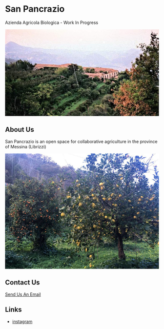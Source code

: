 <script type="text/javascript" src="path/to/instafeed.min.js"></script>

# San Pancrazio
Azienda Agricola Biologica - Work In Progress

![sanpa](sanpadallalto.jpeg)

## About Us
  
San Pancrazio is an open space for collaborative agriculture in the province of Messina (Librizzi)

![arance](arancisanpa.jpeg)

## Contact Us

[Send Us An Email](mailto:lunde@adobe.com?subject=[GitHub]%20Source%20Han%20Sans)

## Links

* [instagram](https://www.instagram.com/cucuzcora)
